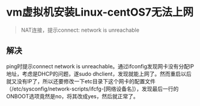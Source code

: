 # vm虚拟机安装Linux-centOS7无法上网
> NAT连接，提示connect: network is unreachable

## 解决
ping时提示connect network is unreachable。通过ifconfig发现网卡没有分配IP地址，考虑是DHCP的问题，遂sudo dhclient，发现就能上网了。然而重启以后就又没有IP了，所以还要修改一下etc目录下这个网卡的配置文件（/etc/sysconfig/network-scripts/ifcfg-[网络设备名]），发现最后一行的ONBOOT选项竟然是no，将其改成yes，然后就正常了。